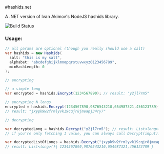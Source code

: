 #hashids.net

A .NET version of Ivan Akimov's NodeJS hashids library. 

[![Build Status](https://travis-ci.org/Mindflash/hashids.net.png?branch=master)](https://travis-ci.org/Mindflash/hashids.net)

### Usage:
```csharp
// all params are optional (though you really should use a salt)
var hashids = new Hashids(
  salt: "this is my salt", 
  alphabet: "abcdefghijklmnopqrstuvwxyz0123456789", 
  minHashLength: 0
);

// encrypting 

// a simple long
var encrypted = hashids.Encrypt(1234567890); // result: "y2jl7rm5"

// encrypting N longs
encrypted = hashids.Encrypt(1234567890,9876543210,654987321,456123789)); 
// result: "jxypk9w2frmlyvk19cqjr8jmeapj34ry7"

// decrypting

var decryptedLong = hashids.Decrypt("y2jl7rm5"); // result: List<long>(){ 1234567890 }
// if you're only fetching 1 value, you can always call Decrypt(input)..FirstOrDefault();

var decryptedListOfLongs = hashids.Decrypt("jxypk9w2frmlyvk19cqjr8jmeapj34ry7"); 
// result: List<long>(){ 1234567890,9876543210,654987321,456123789 }
```
